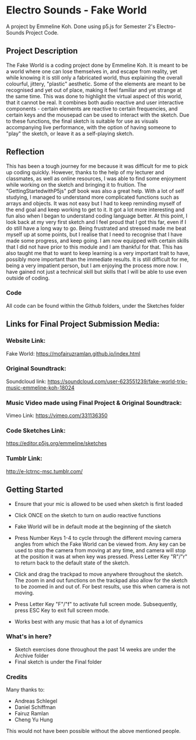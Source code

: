 # Electro Sounds - Fake World

A project by Emmeline Koh. Done using p5.js for Semester 2's Electro-Sounds Project Code.


## Project Description

The Fake World is a coding project done by Emmeline Koh. It is meant to be a world where one can lose themselves in, and escape from reality, yet while knowing it is still only a fabricated world, thus explaining the overall colourful, jittery, "plastic" aesthetic. Some of the elements are meant to be recognised and yet out of place, making it feel familiar and yet strange at the same time. This was done to highlight the virtual aspect of this world, that it cannot be real. It combines both audio reactive and user interactive components - certain elements are reactive to certain frequencies, and certain keys and the mousepad can be used to interact with the sketch. Due to these functions, the final sketch is suitable for use as visuals accompanying live performance, with the option of having someone to "play" the sketch, or leave it as a self-playing sketch.


## Reflection

This has been a tough journey for me because it was difficult for me to pick up coding quickly. However, thanks to the help of my lecturer and classmates, as well as online resources, I was able to find some enjoyment while working on the sketch and bringing it to fruition. The "GettingStartedwithP5js" pdf book was also a great help. With a lot of self studying, I managed to understand more complicated functions such as arrays and objects. It was not easy but I had to keep reminding myself of the end goal and keep working to get to it. It got a lot more interesting and fun also when I began to understand coding language better. At this point, I look back at my very first sketch and I feel proud that I got this far, even if I do still have a long way to go. Being frustrated and stressed made me beat myself up at some points, but I realise that I need to recognise that I have made some progress, and keep going. I am now equipped with certain skills that I did not have prior to this module and I am thankful for that. This has also taught me that to want to keep learning is a very important trait to have, possibly more important than the immediate results. It is still difficult for me, being a very impatient person, but I am enjoying the process more now. I have gained not just a technical skill but skills that I will be able to use even outside of coding.


### Code
All code can be found within the Github folders, under the Sketches folder

## Links for Final Project Submission Media:

### Website Link:
Fake World:
https://mofairuzramlan.github.io/index.html

### Original Soundtrack:
Soundcloud link:
https://soundcloud.com/user-623551239/fake-world-trip-music-emmeline-koh-18024

### Music Video made using Final Project & Original Soundtrack:
Vimeo Link:
https://vimeo.com/331136350

### Code Sketches Link:
https://editor.p5js.org/emmeline/sketches

### Tumblr Link:
http://e-lctrnc-msc.tumblr.com/


## Getting Started

- Ensure that your mic is allowed to be used when sketch is first loaded

- Click ONCE on the sketch to turn on audio reactive functions

- Fake World will be in default mode at the beginning of the sketch

- Press Number Keys 1-4 to cycle through the different moving camera angles from which the Fake World can be viewed from. Any key can be used to stop the camera from moving at any time, and camera will stop at the position it was at when key was pressed. Press Letter Key "R"/"r" to return back to the default state of the sketch.

- Click and drag the trackpad to move anywhere throughout the sketch. The zoom in and out functions on the trackpad also allow for the sketch to be zoomed in and out of. For best results, use this when camera is not moving.

- Press Letter Key "F"/"f" to activate full screen mode. Subsequently, press ESC Key to exit full screen mode.

- Works best with any music that has a lot of dynamics


### What's in here?

- Sketch exercises done throughout the past 14 weeks are under the Archive folder
- Final sketch is under the Final folder


### Credits

Many thanks to:

- Andreas Schlegel
- Daniel Schiffman
- Fairuz Ramlan
- Cheng Yu Hung

This would not have been possible without the above mentioned people.
